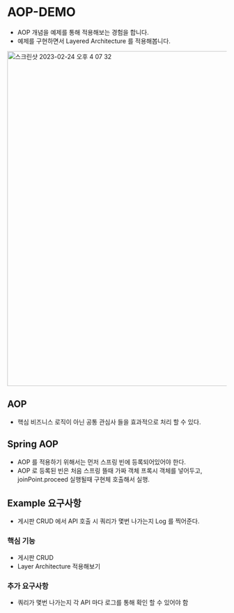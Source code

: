 # AOP-DEMO
- AOP 개념을 예제를 통해 적용해보는 경험을 합니다.
- 예제를 구현하면서 Layered Architecture 를 적용해봅니다.
<img width="770" alt="스크린샷 2023-02-24 오후 4 07 32" src="https://user-images.githubusercontent.com/80501465/221115256-6ba16c4a-0830-4487-9d1b-d5dbe0efe2e0.png">


## AOP 
- 핵심 비즈니스 로직이 아닌 공통 관심사 들을 효과적으로 처리 할 수 있다.

## Spring AOP
- AOP 를 적용하기 위해서는 먼저 스프링 빈에 등록되어있어야 한다.
- AOP 로 등록된 빈은 처음 스프링 뜰때 가짜 객체 프록시 객체를 넣어두고, joinPoint.proceed 실행될때 구현체 호출해서 실행.

## Example 요구사항
- 게시판 CRUD 에서 API 호출 시 쿼리가 몇번 나가는지 Log 를 찍어준다.

### 핵심 기능
- 게시판 CRUD
- Layer Architecture 적용해보기

### 추가 요구사항
- 쿼리가 몇번 나가는지 각 API 마다 로그를 통해 확인 할 수 있어야 함
